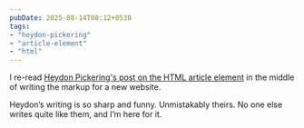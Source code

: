 ```yaml
---
pubDate: 2025-08-14T08:12+0530
tags:
- "heydon-pickering"
- "article-element"
- "html"
---
```


I re-read [Heydon Pickering's post on the HTML article element](https://heydonworks.com/article/the-article-element/) in the middle of writing the markup for a new website.

Heydon’s writing is so sharp and funny. Unmistakably theirs. No one else writes quite like them, and I’m here for it.
